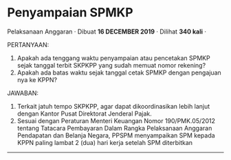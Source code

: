 Penyampaian SPMKP
=================

Pelaksanaan Anggaran · Dibuat **16 DECEMBER 2019** · Dilihat **340 kali** ·

PERTANYAAN:

1.  Apakah ada tenggang waktu penyampaian atau pencetakan SPMKP sejak tanggal terbit SKPKPP yang sudah memuat nomor rekening?
2.  Apakah ada batas waktu sejak tanggal cetak SPMKP dengan pengajuan nya ke KPPN?

JAWABAN:

1.  Terkait jatuh tempo SKPKPP, agar dapat dikoordinasikan lebih lanjut dengan Kantor Pusat Direktorat Jenderal Pajak.
2.  Sesuai dengan Peraturan Menteri Keuangan Nomor 190/PMK.05/2012 tentang Tatacara Pembayaran Dalam Rangka Pelaksanaan Anggaran Pendapatan dan Belanja Negara, PPSPM menyampaikan SPM kepada KPPN paling lambat 2 (dua) hari kerja setelah SPM diterbitkan

  
  
  

* * *